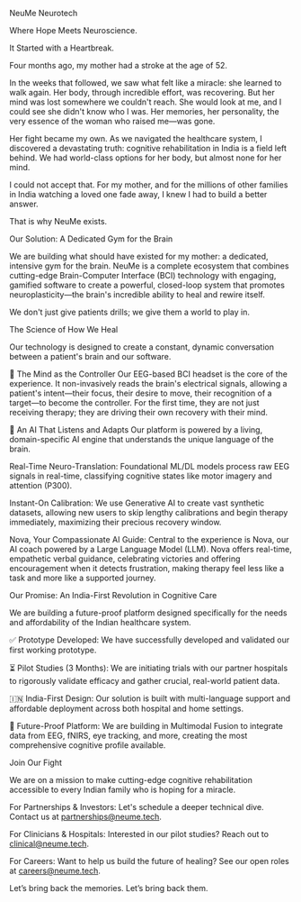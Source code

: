 <!--

-->

NeuMe Neurotech

Where Hope Meets Neuroscience.

It Started with a Heartbreak.

Four months ago, my mother had a stroke at the age of 52.

In the weeks that followed, we saw what felt like a miracle: she learned to walk again. Her body, through incredible effort, was recovering. But her mind was lost somewhere we couldn't reach. She would look at me, and I could see she didn't know who I was. Her memories, her personality, the very essence of the woman who raised me—was gone.

Her fight became my own. As we navigated the healthcare system, I discovered a devastating truth: cognitive rehabilitation in India is a field left behind. We had world-class options for her body, but almost none for her mind.

I could not accept that. For my mother, and for the millions of other families in India watching a loved one fade away, I knew I had to build a better answer.

That is why NeuMe exists.

Our Solution: A Dedicated Gym for the Brain

We are building what should have existed for my mother: a dedicated, intensive gym for the brain. NeuMe is a complete ecosystem that combines cutting-edge Brain-Computer Interface (BCI) technology with engaging, gamified software to create a powerful, closed-loop system that promotes neuroplasticity—the brain's incredible ability to heal and rewire itself.

We don't just give patients drills; we give them a world to play in.

<!--
[Image: A vibrant screenshot of one of the therapeutic games]
-->

The Science of How We Heal

Our technology is designed to create a constant, dynamic conversation between a patient's brain and our software.

🧠 The Mind as the Controller
Our EEG-based BCI headset is the core of the experience. It non-invasively reads the brain's electrical signals, allowing a patient's intent—their focus, their desire to move, their recognition of a target—to become the controller. For the first time, they are not just receiving therapy; they are driving their own recovery with their mind.

🤖 An AI That Listens and Adapts
Our platform is powered by a living, domain-specific AI engine that understands the unique language of the brain.

Real-Time Neuro-Translation: Foundational ML/DL models process raw EEG signals in real-time, classifying cognitive states like motor imagery and attention (P300).

Instant-On Calibration: We use Generative AI to create vast synthetic datasets, allowing new users to skip lengthy calibrations and begin therapy immediately, maximizing their precious recovery window.

Nova, Your Compassionate AI Guide: Central to the experience is Nova, our AI coach powered by a Large Language Model (LLM). Nova offers real-time, empathetic verbal guidance, celebrating victories and offering encouragement when it detects frustration, making therapy feel less like a task and more like a supported journey.

Our Promise: An India-First Revolution in Cognitive Care

We are building a future-proof platform designed specifically for the needs and affordability of the Indian healthcare system.

✅ Prototype Developed: We have successfully developed and validated our first working prototype.

⏳ Pilot Studies (3 Months): We are initiating trials with our partner hospitals to rigorously validate efficacy and gather crucial, real-world patient data.

🇮🇳 India-First Design: Our solution is built with multi-language support and affordable deployment across both hospital and home settings.

🔮 Future-Proof Platform: We are building in Multimodal Fusion to integrate data from EEG, fNIRS, eye tracking, and more, creating the most comprehensive cognitive profile available.

Join Our Fight

We are on a mission to make cutting-edge cognitive rehabilitation accessible to every Indian family who is hoping for a miracle.

For Partnerships & Investors: Let's schedule a deeper technical dive. Contact us at partnerships@neume.tech.

For Clinicians & Hospitals: Interested in our pilot studies? Reach out to clinical@neume.tech.

For Careers: Want to help us build the future of healing? See our open roles at careers@neume.tech.

Let’s bring back the memories. Let’s bring back them.
